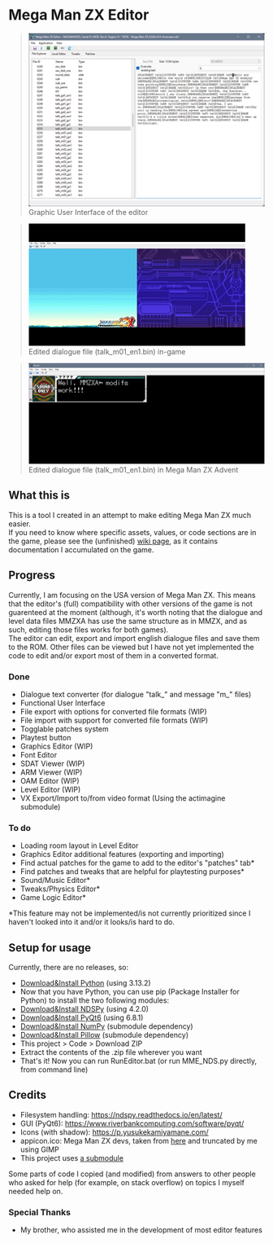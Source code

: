 # Mega Man ZX Editor
> <img src="https://github.com/AlaryVanEeckhout/Mega_Man_ZX_Editor/blob/main/GitHub-page-content/Showcase-GUI.png" /><br>Graphic User Interface of the editor

> <img src="https://github.com/AlaryVanEeckhout/Mega_Man_ZX_Editor/blob/main/GitHub-page-content/Showcase-Dialogue.gif" /><br>Edited dialogue file (talk_m01_en1.bin) in-game

> <img src="https://github.com/AlaryVanEeckhout/Mega_Man_ZX_Editor/blob/main/GitHub-page-content/Showcase-Dialogue-ZXA.png" /><br>Edited dialogue file (talk_m01_en1.bin) in Mega Man ZX Advent
## What this is
This is a tool I created in an attempt to make editing Mega Man ZX much easier.<br>
If you need to know where specific assets, values, or code sections are in the game, please see the (unfinished) [wiki page](https://github.com/AlaryVanEeckhout/Mega_Man_ZX_Editor/wiki), as it contains documentation I accumulated on the game.
## Progress
Currently, I am focusing on the USA version of Mega Man ZX. This means that the editor's (full) compatibility with other versions of the game is not guarenteed at the moment (although, it's worth noting that the dialogue and level data files MMZXA has use the same structure as in MMZX, and as such, editing those files works for both games).<br>
The editor can edit, export and import english dialogue files and save them to the ROM. Other files can be viewed but I have not yet implemented the code to edit and/or export most of them in a converted format.
### Done
- Dialogue text converter (for dialogue "talk_" and message "m_" files)
- Functional User Interface
- File export with options for converted file formats (WIP)
- File import with support for converted file formats (WIP)
- Togglable patches system
- Playtest button
- Graphics Editor (WIP)
- Font Editor
- SDAT Viewer (WIP)
- ARM Viewer (WIP)
- OAM Editor (WIP)
- Level Editor (WIP)
- VX Export/Import to/from video format (Using the actimagine submodule)
### To do
- Loading room layout in Level Editor
- Graphics Editor additional features (exporting and importing)
- Find actual patches for the game to add to the editor's "patches" tab*
- Find patches and tweaks that are helpful for playtesting purposes*
- Sound/Music Editor*
- Tweaks/Physics Editor*
- Game Logic Editor*
<!---
- 3D Model Viewer and Exporter/Importer*
- In-game cutscene Editor*
-->

*This feature may not be implemented/is not currently prioritized since I haven't looked into it and/or it looks/is hard to do. 
## Setup for usage
Currently, there are no releases, so:
- [Download&Install Python](https://www.python.org/downloads/) (using 3.13.2) <!--- Python 3.10.11 or lower will cause crashes -->
- Now that you have Python, you can use pip (Package Installer for Python) to install the two following modules:
- [Download&Install NDSPy](https://pypi.org/project/ndspy/) (using 4.2.0)
- [Download&Install PyQt6](https://pypi.org/project/PyQt6/) (using 6.8.1)
- [Download&Install NumPy](https://pypi.org/project/numpy/) (submodule dependency)
- [Download&Install Pillow](https://pypi.org/project/Pillow/) (submodule dependency)
- This project > Code > Download ZIP
- Extract the contents of the .zip file wherever you want
- That's it! Now you can run RunEditor.bat (or run MME_NDS.py directly, from command line)
## Credits
- Filesystem handling: https://ndspy.readthedocs.io/en/latest/
- GUI (PyQt6): https://www.riverbankcomputing.com/software/pyqt/
- Icons (with shadow): https://p.yusukekamiyamane.com/
- appicon.ico: Mega Man ZX devs, taken from [here](https://www.spriters-resource.com/ds_dsi/megamanzx/sheet/180723/) and truncated by me using GIMP
- This project uses [a submodule](https://github.com/CharlesVanEeckhout/actimagine)

Some parts of code I copied (and modified) from answers to other people who asked for help (for example, on stack overflow) on topics I myself needed help on.
### Special Thanks
- My brother, who assisted me in the development of most editor features